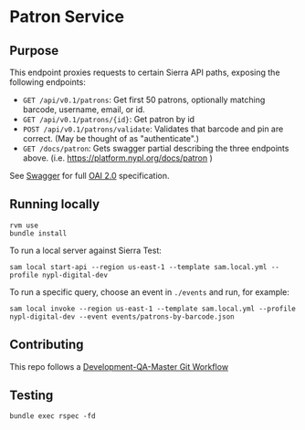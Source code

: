 # Patron Service

## Purpose

This endpoint proxies requests to certain Sierra API paths, exposing the following endpoints:

* `GET /api/v0.1/patrons`: Get first 50 patrons, optionally matching barcode, username, email, or id.
* `GET /api/v0.1/patrons/{id}`: Get patron by id
* `POST /api/v0.1/patrons/validate`: Validates that barcode and pin are correct. (May be thought of as "authenticate".)
* `GET /docs/patron`: Gets swagger partial describing the three endpoints above. (i.e. https://platform.nypl.org/docs/patron )

See [Swagger](./swagger.json) for full [OAI 2.0](https://swagger.io/specification/v2/) specification.

## Running locally

```
rvm use
bundle install
```

To run a local server against Sierra Test:

```
sam local start-api --region us-east-1 --template sam.local.yml --profile nypl-digital-dev
```

To run a specific query, choose an event in `./events` and run, for example:

```
sam local invoke --region us-east-1 --template sam.local.yml --profile nypl-digital-dev --event events/patrons-by-barcode.json
```

## Contributing

This repo follows a [Development-QA-Master Git Workflow](https://github.com/NYPL/engineering-general/blob/a19c78b028148465139799f09732e7eb10115eef/standards/git-workflow.md#development-qa-master)

## Testing

```
bundle exec rspec -fd
```
